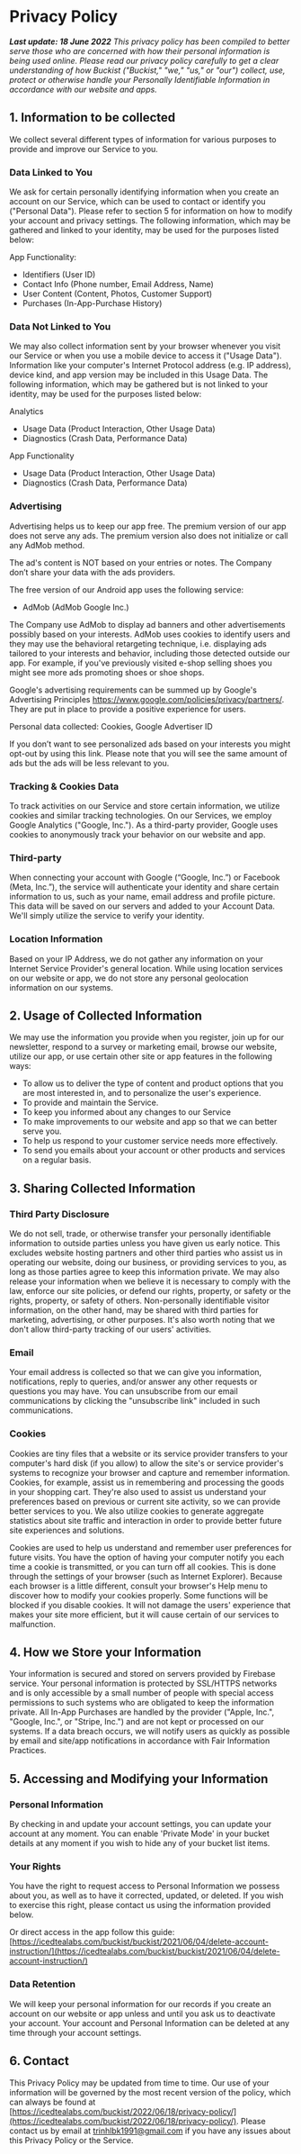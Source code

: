 # Privacy Policy

_**Last update: 18 June 2022** This privacy policy has been compiled to better serve those who are concerned with how their personal information is being used online. Please read our privacy policy carefully to get a clear understanding of how Buckist ("Buckist," "we," "us," or "our") collect, use, protect or otherwise handle your Personally Identifiable Information in accordance with our website and apps._

## 1. Information to be collected

We collect several different types of information for various purposes to provide and improve our Service to you.

### Data Linked to You
We ask for certain personally identifying information when you create an account on our Service, which can be used to contact or identify you ("Personal Data"). Please refer to section 5 for information on how to modify your account and privacy settings. The following information, which may be gathered and linked to your identity, may be used for the purposes listed below:

App Functionality:
- Identifiers (User ID)
- Contact Info (Phone number, Email Address, Name)
- User Content (Content, Photos, Customer Support)
- Purchases (In-App-Purchase History)

### Data Not Linked to You

We may also collect information sent by your browser whenever you visit our Service or when you use a mobile device to access it ("Usage Data"). Information like your computer's Internet Protocol address (e.g. IP address), device kind, and app version may be included in this Usage Data. The following information, which may be gathered but is not linked to your identity, may be used for the purposes listed below:

Analytics
- Usage Data (Product Interaction, Other Usage Data)
- Diagnostics (Crash Data, Performance Data)

App Functionality
- Usage Data (Product Interaction, Other Usage Data)
- Diagnostics (Crash Data, Performance Data)

### Advertising
Advertising helps us to keep our app free. The premium version of our app does not serve any ads. The premium version also does not initialize or call any AdMob method.

The ad's content is NOT based on your entries or notes. The Company don’t share your data with the ads providers.

The free version of our Android app uses the following service:

- AdMob (AdMob Google Inc.)

The Company use AdMob to display ad banners and other advertisements possibly based on your interests. AdMob uses cookies to identify users and they may use the behavioral retargeting technique, i.e. displaying ads tailored to your interests and behavior, including those detected outside our app. For example, if you've previously visited e-shop selling shoes you might see more ads promoting shoes or shoe shops.

Google's advertising requirements can be summed up by Google's Advertising Principles https://www.google.com/policies/privacy/partners/. They are put in place to provide a positive experience for users. 

Personal data collected: Cookies, Google Advertiser ID

If you don’t want to see personalized ads based on your interests you might opt-out by using this link. Please note that you will see the same amount of ads but the ads will be less relevant to you.

### Tracking & Cookies Data 

To track activities on our Service and store certain information, we utilize cookies and similar tracking technologies. On our Services, we employ Google Analytics ("Google, Inc."). As a third-party provider, Google uses cookies to anonymously track your behavior on our website and app.

### Third-party

When connecting your account with Google (“Google, Inc.”) or Facebook (Meta, Inc.”), the service will authenticate your identity and share certain information to us, such as your name, email address and profile picture. This data will be saved on our servers and added to your Account Data. We'll simply utilize the service to verify your identity.

### Location Information

Based on your IP Address, we do not gather any information on your Internet Service Provider's general location. While using location services on our website or app, we do not store any personal geolocation information on our systems.

## 2. Usage of Collected Information

We may use the information you provide when you register, join up for our newsletter, respond to a survey or marketing email, browse our website, utilize our app, or use certain other site or app features in the following ways:

- To allow us to deliver the type of content and product options that you are most interested in, and to personalize the user's experience.
- To provide and maintain the Service.
- To keep you informed about any changes to our Service
- To make improvements to our website and app so that we can better serve you.
- To help us respond to your customer service needs more effectively.
- To send you emails about your account or other products and services on a regular basis.

## 3. Sharing Collected Information


### Third Party Disclosure

We do not sell, trade, or otherwise transfer your personally identifiable information to outside parties unless you have given us early notice. This excludes website hosting partners and other third parties who assist us in operating our website, doing our business, or providing services to you, as long as those parties agree to keep this information private. We may also release your information when we believe it is necessary to comply with the law, enforce our site policies, or defend our rights, property, or safety or the rights, property, or safety of others. Non-personally identifiable visitor information, on the other hand, may be shared with third parties for marketing, advertising, or other purposes. It's also worth noting that we don't allow third-party tracking of our users' activities.

### Email

 Your email address is collected so that we can give you information, notifications, reply to queries, and/or answer any other requests or questions you may have. You can unsubscribe from our email communications by clicking the "unsubscribe link" included in such communications.
 
 ### Cookies

Cookies are tiny files that a website or its service provider transfers to your computer's hard disk (if you allow) to allow the site's or service provider's systems to recognize your browser and capture and remember information. Cookies, for example, assist us in remembering and processing the goods in your shopping cart. They're also used to assist us understand your preferences based on previous or current site activity, so we can provide better services to you. We also utilize cookies to generate aggregate statistics about site traffic and interaction in order to provide better future site experiences and solutions.

Cookies are used to help us understand and remember user preferences for future visits. You have the option of having your computer notify you each time a cookie is transmitted, or you can turn off all cookies. This is done through the settings of your browser (such as Internet Explorer). Because each browser is a little different, consult your browser's Help menu to discover how to modify your cookies properly. Some functions will be blocked if you disable cookies. It will not damage the users' experience that makes your site more efficient, but it will cause certain of our services to malfunction.

## 4. How we Store your Information

Your information is secured and stored on servers provided by Firebase service. Your personal information is protected by SSL/HTTPS networks and is only accessible by a small number of people with special access permissions to such systems who are obligated to keep the information private. All In-App Purchases are handled by the provider ("Apple, Inc.", "Google, Inc.", or "Stripe, Inc.") and are not kept or processed on our systems. If a data breach occurs, we will notify users as quickly as possible by email and site/app notifications in accordance with Fair Information Practices.

## 5. Accessing and Modifying your Information

### Personal Information
By checking in and update your account settings, you can update your account at any moment. You can enable 'Private Mode' in your bucket details at any moment if you wish to hide any of your bucket list items.

### Your Rights 
You have the right to request access to Personal Information we possess about you, as well as to have it corrected, updated, or deleted. If you wish to exercise this right, please contact us using the information provided below. 

Or direct access in the app follow this guide: [https://icedtealabs.com/buckist/buckist/2021/06/04/delete-account-instruction/](https://icedtealabs.com/buckist/buckist/2021/06/04/delete-account-instruction/)

### Data Retention 
We will keep your personal information for our records if you create an account on our website or app unless and until you ask us to deactivate your account. Your account and Personal Information can be deleted at any time through your account settings.

## 6. Contact
This Privacy Policy may be updated from time to time. Our use of your information will be governed by the most recent version of the policy, which can always be found at [https://icedtealabs.com/buckist/2022/06/18/privacy-policy/](https://icedtealabs.com/buckist/2022/06/18/privacy-policy/). Please contact us by email at trinhlbk1991@gmail.com if you have any issues about this Privacy Policy or the Service.
